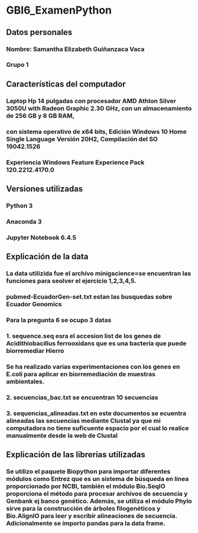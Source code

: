 # GBI6_ExamenPython
## Datos personales
### Nombre: Samantha Elizabeth Guiñanzaca Vaca
### Grupo 1
## Características del computador
### Laptop Hp 14 pulgadas con procesador AMD Athlon Silver 3050U with Radeon Graphic 2.30 GHz, con un almacenamiento de 256 GB y 8 GB RAM, 
### con sistema operativo de x64 bits, Edición	Windows 10 Home Single Language Versión	20H2, Compilación del SO	19042.1526
### Experiencia	Windows Feature Experience Pack 120.2212.4170.0
## Versiones utilizadas 
### Python 3
### Anaconda 3
### Jupyter Notebook 6.4.5 
## Explicación de la data
### La data utilizida fue el archivo minigscience=se encuentran las funciones para seolver el ejercicio 1,2,3,4,5. 
### pubmed-EcuadorGen-set.txt estan las busquedas sobre Ecuador Genomics
### Para la pregunta 6 se ocupo 3 datas
### 1. sequence.seq esra el accesion list de los genes de Acidithiobacillus ferrooxidans que es una bacteria que puede biorremediar Hierro
### Se ha realizado varias experimentaciones con los genes en E.coli para aplicar en biorremediación de muestras ambientales. 
### 2. secuencias_bac.txt se encuentran 10 secuencias
### 3. sequencias_alineadas.txt en este documentos se ecuentra alineadas las secuencias mediante Clustal ya que mi computadora no tiene suficuente espacio por el cual lo realice manualmente desde la web de Clustal
## Explicación de las librerias utilizadas
### Se utilizo el paquete Biopython para importar diferentes módulos como Entrez que es un sistema de búsqueda en línea proporcionado por NCBI, también el módulo Bio.SeqIO proporciona el método para procesar archivos de secuencia y Genbank ej banco genético. Además, se utiliza el módulo Phylo sirve para la construcción de árboles filogenéticos y Bio.AlignIO para leer y escribir alineaciones de secuencia. Adicionalmente se importo pandas para la data frame. 
